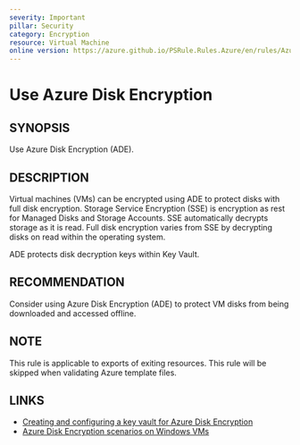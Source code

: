 ```yaml
---
severity: Important
pillar: Security
category: Encryption
resource: Virtual Machine
online version: https://azure.github.io/PSRule.Rules.Azure/en/rules/Azure.VM.ADE/
---
```


# Use Azure Disk Encryption

## SYNOPSIS

Use Azure Disk Encryption (ADE).

## DESCRIPTION

Virtual machines (VMs) can be encrypted using ADE to protect disks with full disk encryption.
Storage Service Encryption (SSE) is encryption as rest for Managed Disks and Storage Accounts.
SSE automatically decrypts storage as it is read.
Full disk encryption varies from SSE by decrypting disks on read within the operating system.

ADE protects disk decryption keys within Key Vault.

## RECOMMENDATION

Consider using Azure Disk Encryption (ADE) to protect VM disks from being downloaded and accessed offline.

## NOTE

This rule is applicable to exports of exiting resources.
This rule will be skipped when validating Azure template files.

## LINKS

- [Creating and configuring a key vault for Azure Disk Encryption](https://docs.microsoft.com/azure/virtual-machines/windows/disk-encryption-key-vault)
- [Azure Disk Encryption scenarios on Windows VMs](https://docs.microsoft.com/azure/virtual-machines/windows/disk-encryption-windows)
